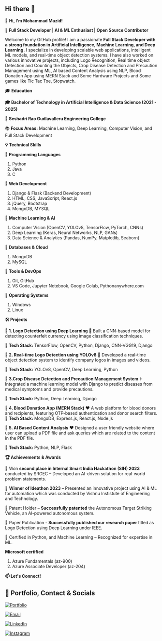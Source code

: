 ## Hi there 👋

👋 **Hi, I'm Mohammad Mazid!**

**🚀 Full Stack Developer | AI & ML Enthusiast | Open Source Contributor**

Welcome to my GitHub profile! I am a passionate **Full Stack Developer with a strong foundation in Artificial Intelligence, Machine Learning, and Deep Learning.** 
I specialize in developing scalable web applications, intelligent ML models, and real-time object detection systems. I have also worked on various innovative projects, 
including Logo Recognition, Real time object Detection and Counting the Objects, Crop Disease Detection and Precaution Management using ML, AI based Content Analysis using NLP, Blood Donation App using MERN Stack and Some Hardware Projects and Some games like Tic Tac Toe, Stopwatch.


🎓 **Education**

**🎓 Bachelor of Technology in Artificial Intelligence & Data Science (2021 - 2025)**

**📍 Seshadri Rao Gudlavalleru Engineering College**

📚 **Focus Areas:** Machine Learning, Deep Learning, Computer Vision, and Full Stack Development


**💡 Technical Skills**

**🔹 Programming Languages**

1. Python 
2. Java
3. C

**🔹 Web Development**

1. Django & Flask (Backend Development)
2. HTML, CSS, JavaScript, React.js
3. jQuery, Bootstrap
4. MongoDB, MYSQL

**🔹 Machine Learning & AI**

1. Computer Vision (OpenCV, YOLOv8, TensorFlow, PyTorch, CNNs)
2. Deep Learning (Keras, Neural Networks, NLP, GANs)
3. Data Science & Analytics (Pandas, NumPy, Matplotlib, Seaborn)

**🔹 Databases & Cloud**

1. MongoDB
2. MySQL


**🔹 Tools & DevOps**

1. Git, GitHub
2. VS Code, Jupyter Notebook, Google Colab, Pythonanywhere.com

**🔹 Operating Systems**

1. Windows
2. Linux


**🛠 Projects**

**🔹 1. Logo Detection using Deep Learning**
📝 Built a CNN-based model for detecting counterfeit currency using image classification techniques.

**🔧 Tech Stack:** TensorFlow, OpenCV, Python, Django, CNN-VGG19, Django

**🔹 2. Real-time Logo Detection using YOLOv8**
📸 Developed a real-time object detection system to identify company logos in images and videos.

**🔧 Tech Stack:** YOLOv8, OpenCV, Deep Learning, Python

**🔹 3.Crop Disease Detection and Precaution Management System**
⚕️ Integrated a machine learning model with Django to predict diseases from medical symptoms and provide precautions.

**🔧 Tech Stack:** Python, Deep Learning, Django

**🔹 4. Blood Donation App (MERN Stack)**
❤️ A web platform for blood donors and recipients, featuring OTP-based authentication and donor search filters.
**🔧 Tech Stack:** MongoDB, Express.js, React.js, Node.js

**🔹 5. AI Based Content Analysis**
❤️ Designed a user friendly website where user can upload a PDF file and ask queries which are related to the content in the PDF file. 

**🔧 Tech Stack:** Python, NLP, Flask


**🏆 Achievements & Awards**

🏅 Won **second place in Internal Smart India Hackathon (SIH) 2023** conducted by SRGEC – Developed an AI-driven solution for real-world problem statements.

🏅 **Winner of Ideathon 2023** – Presented an innovative project using AI & ML for automation which was conducted by Vishnu Instistute of Engineering and Technology.

🏅 Patent Holder – **Successfully patented** the Autonomous Target Striking Vehicle, an AI-powered autonomous system.

🏅 Paper Publication - **Successfully published our research paper** titled as Logo Detection using Deep Learning under IEEE.

🏅 Certified in Python, and Machine Learning – Recognized for expertise in ML.

**Microsoft certified**
1. Azure Fundamentals (az-900)
2. Azure Associate Developer (az-204)


**📫 Let's Connect!**

## 💼 Portfolio, Contact & Socials  

[![Portfolio](https://img.shields.io/badge/🌐-Portfolio-blue)](http://mazidmohammad.pythonanywhere.com)  

[![Email](https://img.shields.io/badge/📧-Email-red)](mailto:mazidmd750@gmail.com)  

[![LinkedIn](https://img.shields.io/badge/🔗-LinkedIn-blue?style=flat&logo=linkedin)](https://www.linkedin.com/in/mohammadmazid)  

[![Instagram](https://img.shields.io/badge/Instagram-%23E4405F.svg?style=for-the-badge&logo=instagram&logoColor=white)](https://www.instagram.com/immazid_786/)








